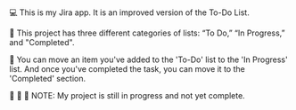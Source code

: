 💻 This is my Jira app. It is an improved version of the To-Do List.

💎 This project has three different categories of lists: “To Do,” “In Progress,” and "Completed".

🤍 You can move an item you've added to the 'To-Do' list to the 'In Progress' list. And once you've completed the task, you can move it to the 'Completed' section.


📌 📌 📌 NOTE: My project is still in progress and not yet complete.
